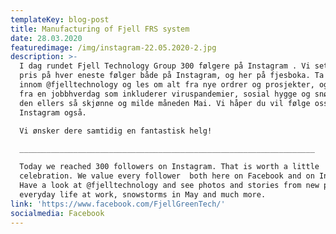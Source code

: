 ```yaml
---
templateKey: blog-post
title: Manufacturing of Fjell FRS system
date: 28.03.2020
featuredimage: /img/instagram-22.05.2020-2.jpg
description: >-
  I dag rundet Fjell Technology Group 300 følgere på Instagram . Vi setter stor
  pris på hver eneste følger både på Instagram, og her på fjesboka. Ta turen
  innom @fjelltechnology og les om alt fra nye ordrer og prosjekter, og glimt
  fra en jobbhverdag som inkluderer viruspandemier, sosial hygge og snøstormer i
  den ellers så skjønne og milde måneden Mai. Vi håper du vil følge oss på
  Instagram også.  

  Vi ønsker dere samtidig en fantastisk helg!

  __________________________________________________________________

  Today we reached 300 followers on Instagram. That is worth a little
  celebration. We value every follower  both here on Facebook and on Instagram.
  Have a look at @fjelltechnology and see photos and stories from new projects,
  everyday life at work, snowstorms in May and much more. 
link: 'https://www.facebook.com/FjellGreenTech/'
socialmedia: Facebook
---
```


